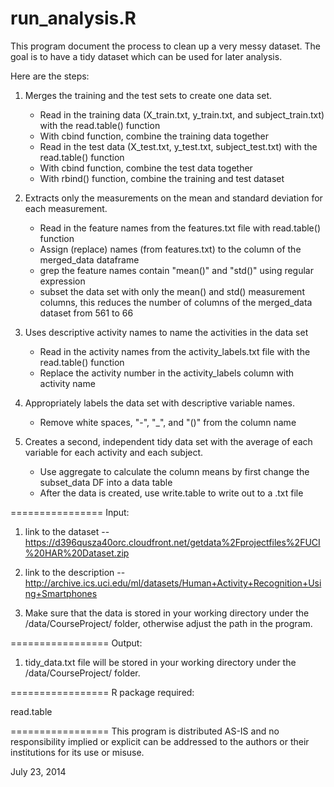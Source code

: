 run_analysis.R
===================
This program document the process to clean up a very messy dataset.
The goal is to have a tidy dataset which can be used for later analysis.

Here are the steps:

1. Merges the training and the test sets to create one data set.
  	* Read in the training data (X_train.txt, y_train.txt, and
    subject_train.txt) with the read.table() function
	* With cbind function, combine the training data together
	* Read in the test data (X_test.txt, y_test.txt, subject_test.txt)
    with the read.table()	function
	* With cbind function, combine the test data together
	* With rbind() function, combine the training and test dataset

2. Extracts only the measurements on the mean and standard deviation
  for each measurement.
	* Read in the feature names from the features.txt file with
    read.table() function
	* Assign (replace) names (from features.txt) to the column of
    the merged_data dataframe
	* grep the feature names contain "mean()" and "std()" using
    regular expression
	* subset the data set with only the mean() and std() measurement
    columns, this reduces the number of columns of the merged_data
    dataset from 561 to 66

3. Uses descriptive activity names to name the activities in the data set
	* Read in the activity names from the activity_labels.txt file with
    the read.table() function
	* Replace the activity number in the activity_labels column with
    activity name

4. Appropriately labels the data set with descriptive variable names.
	* Remove white spaces, "-", "_", and "()" from the column name
	
5. Creates a second, independent tidy data set with the average of each 
  variable for each activity and each subject.
	* Use aggregate to calculate the column means by first change the
    subset_data DF into a data table
	* After the data is created, use write.table to write out to a .txt file

================
Input:

1. link to the dataset -- https://d396qusza40orc.cloudfront.net/getdata%2Fprojectfiles%2FUCI%20HAR%20Dataset.zip
    
2. link to the description -- http://archive.ics.uci.edu/ml/datasets/Human+Activity+Recognition+Using+Smartphones
    
3. Make sure that the data is stored in your working directory under the /data/CourseProject/ folder, otherwise
 adjust the path in the program.
  
=================
Output:

1. tidy_data.txt file will be stored in your working directory under the /data/CourseProject/ folder.
		
=================
R package required:

read.table
	
=================
This program is distributed AS-IS and no responsibility implied or explicit can be addressed to the authors or their institutions for its use or misuse.

July 23, 2014